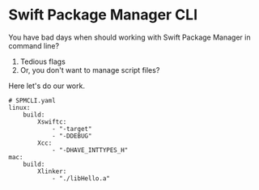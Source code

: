 # Swift Package Manager CLI

You have bad days when should working with Swift Package Manager in command line?
1. Tedious flags
2. Or, you don't want to manage script files?

Here let's do our work.
```
# SPMCLI.yaml
linux:
    build:
        Xswiftc: 
            - "-target"
            - "-DDEBUG"
        Xcc:
            - "-DHAVE_INTTYPES_H"
mac:
    build:
        Xlinker:
            - "./libHello.a"
```